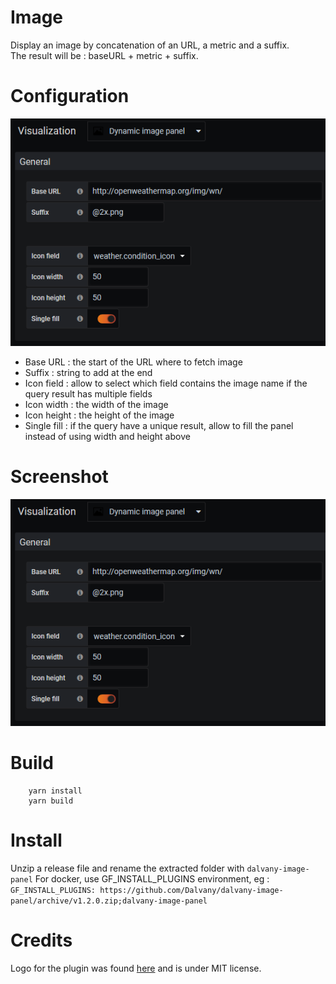# Image

Display an image by concatenation of an URL, a metric and a suffix.  
The result will be : baseURL + metric + suffix.  

# Configuration

![configuration panel](screenshot/configuration.png)

-   Base URL : the start of the URL where to fetch image
-   Suffix : string to add at the end
-   Icon field : allow to select which field contains the image name if the query
    result has multiple fields
-   Icon width : the width of the image
-   Icon height : the height of the image
-   Single fill : if the query have a unique result, allow to fill the panel instead
    of using width and height above

# Screenshot

![screenshot](screenshot/configuration.png)

# Build

```
    yarn install
    yarn build
```

# Install

Unzip a release file and rename the extracted folder with `dalvany-image-panel`
For docker, use GF_INSTALL_PLUGINS environment, eg : `GF_INSTALL_PLUGINS: https://github.com/Dalvany/dalvany-image-panel/archive/v1.2.0.zip;dalvany-image-panel`

# Credits

Logo for the plugin was found [here](https://www.iconfinder.com/icons/211677/image_icon) and is under MIT license.
